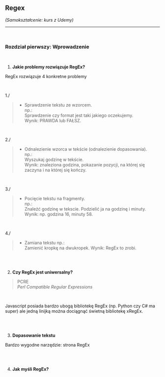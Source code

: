 ## Regex

*(Samokształcenie: kurs z Udemy)*


---

<br>

### Rozdział pierwszy: Wprowadzenie

<br>

1. **Jakie problemy rozwiązuje RegEx?** <br>

RegEx rozwiązuje 4 konkretne problemy

<br>


1./
> * Sprawdzenie tekstu ze wzorcem.<br>
> np.:<br>
> Sprawdzenie czy format jest taki jakiego oczekujemy.<br>
Wynik: PRAWDA lub FAŁSZ.

<br>


2./
> * Odnalezienie wzorca w tekście (odnalezienie dopasowania).<br>
>np.:<br>
>Wyszukaj godzinę w tekście.<br>
Wynik: znaleziona godzina, pokazanie pozycji, na której się zaczyna i na której się kończy.

<br>


3./
> * Pocięcie tekstu na fragmenty.<br>
> np.:<br>
>Znaleźć godzinę w tekscie. Podzielić ja na godzinę i minuty.
Wynik: np. godzina 16, minuty 58.

<br>


4./
> * Zamiana tekstu
> np.:<br>
>Zamienić kropkę na dwukropek.
Wynik: RegEx to zrobi.

<br>

<br>

2. **Czy RegEx jest uniwersalny?**

> PCRE<br>
*Perl Compatible Regular Expressions* 

<br>

Javascript posiada bardzo ubogą bibliotekę RegEx (np. Python czy C# ma super) ale jedną linijką można dociągnąć świetną bibliotekę xRegEx.

<br>

<br>

3. **Dopasowanie tekstu**

Bardzo wygodne narzędzie: strona RegEx

<br>

<br>

4. **Jak myśli RegEx?**